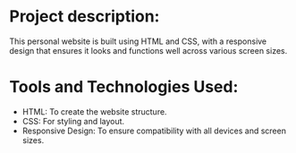 # Project description:

<p>This personal website is built using HTML and CSS, with a responsive design that ensures it looks and functions well across various screen sizes.</p>

# Tools and Technologies Used:

<ul>
<li>HTML: To create the website structure.</li>
<li>CSS: For styling and layout.</li>
<li>Responsive Design: To ensure compatibility with all devices and screen sizes.</li>
</ul>








